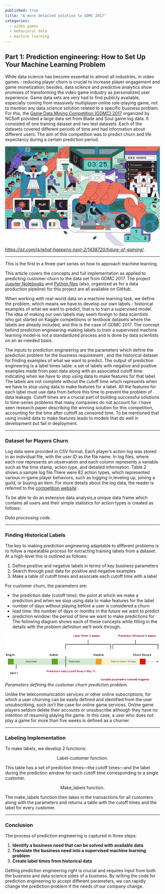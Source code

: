 ```yaml
---
published: true
title: "A more detailed solution to GDMC 2017"
categories:
  - video games
  - behavioral data
  - machine learning
---  
```

## Part 1: Prediction engineering: How to Set Up Your Machine Learning Problem 


While data science has become essential to almost all industries,  in video games - reducing player churn is crucial to increase player engagement and game
monetization; besides, data science and predictive analytics show promises of transforming the video game industry as personalized user experience.
Game data sets are very had to find publicly available, especially coming from  massively multiplayer online role-playing game, not to mention any data science
solution related to a specific business problem. For this, the [Game Data Mining Competition (GDMC) 2017](https://cilab.sejong.ac.kr/gdmc2017/) organized by NCSoft provided a large data set from Blade and Soul
game log data. It consisted of one training dataset and two test datasets. Each of the datasets covered different periods of time and
had information about different users. The aim of this competition  was to predict churn and life expectancy during a certain prediction period.

![](/images/futureOfGaming1.png)
*https://qz.com/is/what-happens-next-2/1438720/future-of-gaming/ .*


* * *

This is the first in a three-part series on how to approach machine learning.

This article covers the concepts and full implementation as applied to predicting customer churn to the data set from GDMC 2017. 
The project [Jupyter Notebooks](https://github.com/DanielaLaura/dataproc_unittest/blob/master/Data/Data_processed/working%20on%20data%20formatting%20games.ipynb) and [Python files](https://github.com/DanielaLaura/dataproc_unittest) (also, organized as for a data production pipeline) for this  project are all available on GitHub.

When working with real-world data on a machine learning task, we define the problem, which means we have to develop our own labels - historical 
examples of what we want to predict, that is to train a supervised model. The idea of making our own labels may  seem foreign to data scientists  
who got started on Kaggle competitions or textbook datasets where the labels are already included, and this is the case of GDMC 2017. 
The concept behind prediction engineering-making labels to train a supervised machine learning model-is not a standardized process  and is done 
by data scientists on an as-needed basis. 

The inputs to prediction engineering are the parameters which define the prediction problem for the business requirement , and the historical dataset for finding 
examples of what we want to predict.
The output of prediction engineering is a label times table: a set of labels with negative and positive examples made from past data along with an associated 
cutoff time indicating when we have to stop using data to make features for that label. The labels are not complete without the cutoff time which represents when we have 
to stop using data to make features for a label. All the features for each label must use data from before this time to prevent the problem of data leakage. Cutoff times 
are a crucial part of building successful solutions to time-series problems that many companies do not account for. I have seen research paper describing the winning 
solution for this competition, accounting for the time after cuttoff as censored time. To be mentioned that using invalid data to make features leads to models that do 
well in development but fail in deployment.

* * *

### Dataset for Players Churn

Log data were provided in CSV format. Each player’s action log was stored in an individual 
file, with the user ID as the file name. In log files, where each row represents an observation and each column represents a variable
such as the time stamp, action type, and detailed information. Table 2 shows a sample log file.There were 82 action types, which represented 
various in-game player behaviors, such as logging in,leveling up, joining a guild, or buying an item.   For more details about the log data, the reader
is referred to the [competition website](https://cilab.sejong.ac.kr/gdmc2017/) .

To be able to do an extensive data analysis,a unique data frame which contains all users and their simple statistics for action types is created  as follows:


<script src="https://gist.github.com/DanielaLaura/db1f80b4c22c3278975d5f6c130c5e4e.js" charset="utf-8"></script>
*Data processing code.*

* * *

### Finding Historical Labels

The key to making prediction engineering adaptable to different problems is to follow a repeatable process for extracting training labels from a dataset. 
At a high-level this is outlined as follows:

1. Define positive and negative labels in terms of key business parameters
2. Search through past data for positive and negative examples
3. Make a table of cutoff times and associate each cutoff time with a label

For customer churn, the parameters are: 
- the prediction date (cutoff time): the point at which we make a prediction and when we stop using data to make features for the label
- number of days without playing before a user is considered a churn
- lead time: the number of days or months in the future we want to predict
- prediction window: the period of time we want to make predictions for
The following diagram shows each of these concepts while filling in the details with the problem definition we’ll work through.

![](/images/Diagram.png)
*Parameters defining the customer churn prediction problem.*

Unlike the telecommunication services or other online subscriptions, for which a user churning can be easily defined and identified 
from the user unsubscribing, such isn’t the case for online game services. Online game players seldom delete their accounts
or unsubscribe although they have no intention of resuming playing the game. In this case, a user who does not play a game for
more than five weeks is defined as a churner.

* * *

### Labeling Implementation

To make labels, we develop 2 functions: 


<script src="https://gist.github.com/DanielaLaura/c10c462195f2ff812bb8ff99dd31fac4.js" charset="utf-8"></script>
<center>Label-customer function.</center>


This table has a set of prediction times—the cutoff times—and the label during the prediction window for each cutoff time corresponding to a single customer.


<script src="https://gist.github.com/DanielaLaura/e507285ab1a3c9670e0c2d8afd1b4ebf.js" charset="utf-8"></script>
<center>Make_labels function.</center>


The make_labels function then takes in the transactions for all customers along with the parameters and returns a table with the cutoff times and the label 
for every customer.

* * *

### Conclusion
The process of prediction engineering is captured in three steps:

1. **Identify a business need that can be solved with available data**
2. **Translate the business need into a supervised machine learning problem**
3. **Create label times from historical data**

Getting prediction engineering right is crucial and requires input from both the business and data science sides of a business. 
By writing the code for prediction engineering to accept different parameters, we can rapidly change the prediction problem if the needs of our company change.

